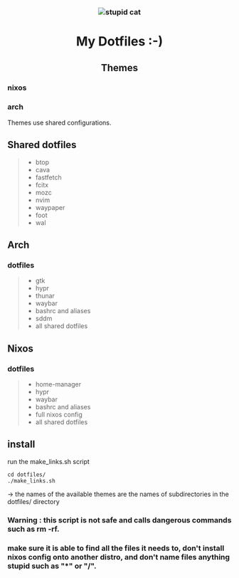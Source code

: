 ### <h3 align="center">![](https://media.tenor.com/4VY0Ykn4lN4AAAAM/cat-broken-cat.gif "stupid cat") </h3>

# <h1 align="center"> My Dotfiles :-) </h1>

## <h2 align="center"> Themes </h2>
### nixos
### arch
Themes use shared configurations.

## Shared dotfiles
>* btop
>* cava
>* fastfetch
>* fcitx
>* mozc
>* nvim
>* waypaper
>* foot
>* wal

## Arch
### **dotfiles**
>* gtk
>* hypr
>* thunar
>* waybar
>* bashrc and aliases
>* sddm
>* all shared dotfiles

## Nixos 
### **dotfiles**
>* home-manager
>* hypr
>* waybar
>* bashrc and aliases
>* full nixos config
>* all shared dotfiles

## install
run the make_links.sh script
```
cd dotfiles/
./make_links.sh
```
-> the names of the available themes are the names of subdirectories in the dotfiles/ directory
### Warning : this script is not safe and calls dangerous commands such as rm -rf.
### make sure it is able to find all the files it needs to, don't install nixos config onto another distro, and don't name files anything stupid such as "*" or "/".
